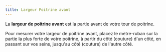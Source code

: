 ```yaml
---
title: Largeur Poitrine avant
---
```


La **largeur de poitrine avant** est la partie avant de votre tour de poitrine.

Pour mesurer votre largeur de poitrine avant, placez le mètre-ruban sur la partie la plus forte de votre poitrine, à partir du côté (couture) d'un côté, en passant sur vos seins, jusqu'au côté (couture) de l'autre côté.
